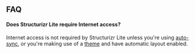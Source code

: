 ## FAQ

#### Does Structurizr Lite require Internet access?

Internet access is not required by Structurizr Lite unless you're using [auto-sync](#auto-sync),
or you're making use of a [theme](https://structurizr.com/help/themes) and have automatic layout enabled.
